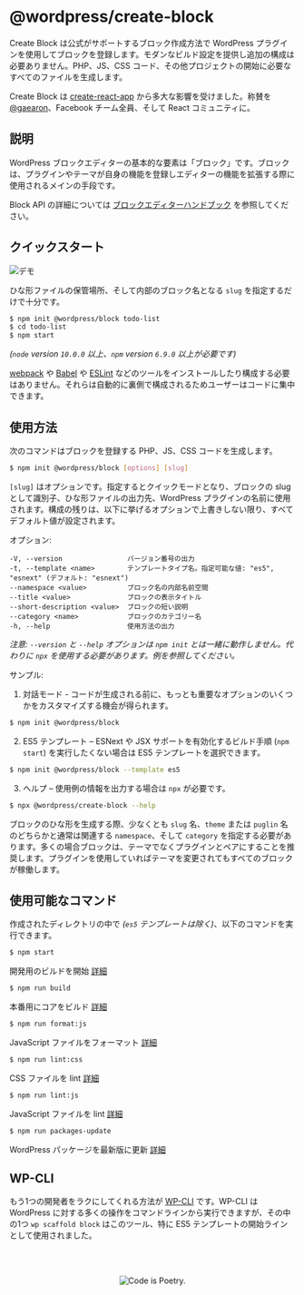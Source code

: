 <!-- 
# Create Block
 -->
# @wordpress/create-block

<!-- 
Create Block is an officially supported way to create blocks for registering a block for a WordPress plugin. It offers a modern build setup with no configuration. It generates PHP, JS, CSS code, and everything else you need to start the project.

It is largely inspired by [create-react-app](https://create-react-app.dev/docs/getting-started). Major kudos to [@gaearon](https://github.com/gaearon), the whole Facebook team, and the React community.
 -->
Create Block は公式がサポートするブロック作成方法で WordPress プラグインを使用してブロックを登録します。モダンなビルド設定を提供し追加の構成は必要ありません。PHP、JS、CSS コード、その他プロジェクトの開始に必要なすべてのファイルを生成します。

Create Block は [create-react-app](https://create-react-app.dev/docs/getting-started) から多大な影響を受けました。称賛を [@gaearon](https://github.com/gaearon)、Facebook チーム全員、そして React コミュニティに。

<!-- 
## Description

Blocks are the fundamental element of the WordPress block editor. They are the primary way in which plugins and themes can register their own functionality and extend the capabilities of the editor.

Visit the [Gutenberg handbook](https://developer.wordpress.org/block-editor/developers/block-api/block-registration/) to learn more about Block API.
 -->
## 説明

WordPress ブロックエディターの基本的な要素は「ブロック」です。ブロックは、プラグインやテーマが自身の機能を登録しエディターの機能を拡張する際に使用されるメインの手段です。

Block API の詳細については [ブロックエディターハンドブック](https://developer.wordpress.org/block-editor/developers/block-api/block-registration/) を参照してください。

<!-- 
## Quick start

![Demo](https://make.wordpress.org/core/files/2020/02/74508276-f0648280-4efe-11ea-9cc0-a607b43d1bcf.gif)

You just need to provide the `slug` which is the target location for scaffolded files and the internal block name.
 -->
## クイックスタート

![デモ](https://make.wordpress.org/core/files/2020/02/74508276-f0648280-4efe-11ea-9cc0-a607b43d1bcf.gif)

ひな形ファイルの保管場所、そして内部のブロック名となる `slug` を指定するだけで十分です。

  ```bash
  $ npm init @wordpress/block todo-list
  $ cd todo-list
  $ npm start
  ```

<!-- 
_(requires `node` version `10.0.0` or above, and `npm` version `6.9.0` or above)_

You don’t need to install or configure tools like [webpack](https://webpack.js.org), [Babel](https://babeljs.io) or [ESLint](https://eslint.org) yourself. They are preconfigured and hidden so that you can focus on the code.
 -->
_(`node` version `10.0.0` 以上、`npm` version `6.9.0` 以上が必要です)_

[webpack](https://webpack.js.org) や [Babel](https://babeljs.io) や [ESLint](https://eslint.org) などのツールをインストールしたり構成する必要はありません。それらは自動的に裏側で構成されるためユーザーはコードに集中できます。

<!-- 
## Usage

The following command generates PHP, JS and CSS code for registering a block.
 -->
## 使用方法

次のコマンドはブロックを登録する PHP、JS、CSS コードを生成します。

```bash
$ npm init @wordpress/block [options] [slug]
```

<!-- 
`[slug]` is optional. When provided it triggers the quick mode where it is used as the block slug used for its identification, the output location for scaffolded files, and the name of the WordPress plugin. The rest of the configuration is set to all default values.
`[slug]` is optional. When provided it triggers the quick mode where it is used as the block slug used for its identification, the output location for scaffolded files, and the name of the WordPress plugin. The rest of the configuration is set to all default values unless overriden with some of the options listed below.

Options:
```
-V, --version                output the version number
-t, --template <name>        block template type name, allowed values: "es5", "esnext" (default: "esnext")
--namespace <value>          internal namespace for the block name
--title <value>              display title for the block
--short-description <value>  short description for the block
--category <name>            category name for the block
-h, --help                   output usage information
```
 -->
`[slug]` はオプションです。指定するとクイックモードとなり、ブロックの slug として識別子、ひな形ファイルの出力先、WordPress プラグインの名前に使用されます。構成の残りは、以下に挙げるオプションで上書きしない限り、すべてデフォルト値が設定されます。

オプション:
```
-V, --version                バージョン番号の出力
-t, --template <name>        テンプレートタイプ名。指定可能な値: "es5", "esnext" (デフォルト: "esnext")
--namespace <value>          ブロック名の内部名前空間
--title <value>              ブロックの表示タイトル
--short-description <value>  ブロックの短い説明
--category <name>            ブロックのカテゴリー名
-h, --help                   使用方法の出力
```

<!-- 
_Please note that `--version` and `--help` options don't work with `npm init`. You have to use `npx` instead, as presented in the examples._

More examples:
 -->
_注意: `--version` と `--help` オプションは `npm init` とは一緒に動作しません。代わりに `npx` を使用する必要があります。例を参照してください。_

サンプル:
<!-- 
1. Interactive mode - it gives a chance to customize a few most important options before the code gets generated.
  ```bash
  $ npm init @wordpress/block
  ```
2. ES5 template – it is also possible to pick ES5 template when you don't want to deal with a build step (`npm start`) which enables ESNext and JSX support.
  ```bash
  $ npm init @wordpress/block --template es5
  ```
3. Help – you need to use `npx` to output usage information.
  ```bash
  $ npx @wordpress/create-block --help
  ```
 -->
1. 対話モード - コードが生成される前に、もっとも重要なオプションのいくつかをカスタマイズする機会が得られます。
  ```bash
  $ npm init @wordpress/block
  ```
2. ES5 テンプレート – ESNext や JSX サポートを有効化するビルド手順 (`npm start`) を実行したくない場合は ES5 テンプレートを選択できます。
  ```bash
  $ npm init @wordpress/block --template es5
  ```
3. ヘルプ – 使用例の情報を出力する場合は `npx` が必要です。
  ```bash
  $ npx @wordpress/create-block --help
  ```
<!-- 
When you scaffold a block, you must provide at least a `slug` name, the `namespace` which usually corresponds to either the `theme` or `plugin` name, and the `category`. In most cases, we recommended pairing blocks with plugins rather than themes, because only using plugin ensures that all blocks still work when your theme changes.
 -->
ブロックのひな形を生成する際、少なくとも `slug` 名、`theme` または `puglin` 名のどちらかと通常は関連する `namespace`、そして `category` を指定する必要があります。多くの場合ブロックは、テーマでなくプラグインとペアにすることを推奨します。プラグインを使用していればテーマを変更されてもすべてのブロックが稼働します。 

<!-- 
## Available Commands

Inside that bootstrapped directory _(it doesn't apply to `es5` template)_, you can run several commands:

```bash
$ npm start
```
Starts the build for development. [Learn more](/packages/scripts#start).

```bash
$ npm run build
```
Builds the code for production. [Learn more](/packages/scripts#build).

```bash
$ npm run format:js
```
Formats JavaScript files. [Learn more](/packages/scripts#format-js).

```bash
$ npm run lint:css
```
Lints CSS files. [Learn more](/packages/scripts#lint-style).

```bash
$ npm run lint:js
```
Lints JavaScript files. [Learn more](/packages/scripts#lint-js).

```bash
$ npm run packages-update
```
Updates WordPress packages to the latest version. [Learn more](/packages/scripts#packages-update).
 -->
## 使用可能なコマンド

作成されたディレクトリの中で _(`es5` テンプレートは除く)_、以下のコマンドを実行できます。
```bash
$ npm start
```
開発用のビルドを開始 [詳細](https://developer.wordpress.org/block-editor/packages/packages-scripts/#start)

```bash
$ npm run build
```
本番用にコアをビルド [詳細](https://developer.wordpress.org/block-editor/packages/packages-scripts/#build)

```bash
$ npm run format:js
```
JavaScript ファイルをフォーマット [詳細](https://developer.wordpress.org/block-editor/packages/scripts#format-js)

```bash
$ npm run lint:css
```
CSS ファイルを lint [詳細](https://developer.wordpress.org/block-editor/packages/scripts#lint-style)

```bash
$ npm run lint:js
```
JavaScript ファイルを lint [詳細](https://developer.wordpress.org/block-editor/packages/scripts#lint-js)

```bash
$ npm run packages-update
```
WordPress パッケージを最新版に更新 [詳細](https://developer.wordpress.org/block-editor/packages/scripts#packages-update)

<!-- 
## WP-CLI

Another way of making a developer’s life easier is to use [WP-CLI](https://wp-cli.org), which provides a command-line interface for many actions you might perform on the WordPress instance. One of the commands `wp scaffold block` was used as the baseline for this tool and ES5 template in particular.
 -->
## WP-CLI

もう1つの開発者をラクにしてくれる方法が [WP-CLI](https://wp-cli.org) です。WP-CLI は WordPress に対する多くの操作をコマンドラインから実行できますが、その中の1つ `wp scaffold block` はこのツール、特に ES5 テンプレートの開始ラインとして使用されました。

<br/><br/><p align="center"><img src="https://s.w.org/style/images/codeispoetry.png?1" alt="Code is Poetry." /></p>
